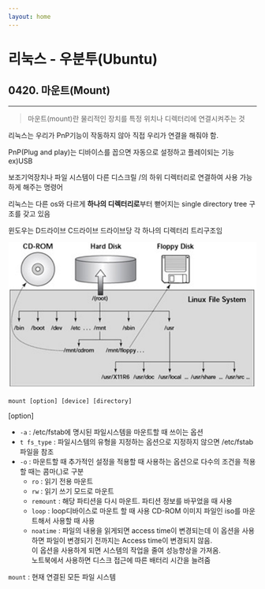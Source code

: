 ```yaml
---
layout: home
---
```


# __리눅스 - 우분투(Ubuntu)__
## __0420. 마운트(Mount)__ 
<hr/>
   

> 마운트(mount)란 물리적인 장치를 특정 위치나 디렉터리에 연결시켜주는 것

리눅스는 우리가 PnP기능이 작동하지 않아 직접 우리가 연결을 해줘야 함. 

PnP(Plug and play)는 디바이스를 꼽으면 자동으로 설정하고 플레이되는 기능  ex)USB

보조기억장치나 파일 시스템이 다른 디스크릴 /의 하위 디렉터리로 연결하여 사용 가능하게 해주는 명령어   

리눅스는 다른 os와 다르게 **하나의 디렉터리로**부터 뻗어지는 single directory tree 구조를 갖고 있음   

윈도우는 D드라이브 C드라이브 드라이브당 각 하나의 디렉터리 트리구조임
   
![mount](./images/mount.png)

```linux
mount [option] [device] [directory]
```   
   

[option]   
- `-a` : /etc/fstab에 명시된 파일시스템을 마운트할 때 쓰이는 옵션   
- `t fs_type` : 파일시스템의 유형을 지정하는 옵션으로 지정하지 않으면 /etc/fstab파일을 참조   
- `-o` : 마운트할 때 추가적인 설정을 적용할 때 사용하는 옵션으로 다수의 조건을 적용할 때는 콤마(,)로 구분    
    - `ro` : 읽기 전용 마운트
    - `rw` : 읽기 쓰기 모드로 마운트
    - `remount` : 해당 파티션을 다시 마운트. 파티션 정보를 바꾸었을 때 사용
    - `loop` : loop디바이스로 마운트 할 때 사용 CD-ROM 이미지 파일인 iso를 마운트해서 사용할 때 사용
    - `noatime` : 파일의 내용을 읽게되면 access time이 변경되는데 이 옵션을 사용하면 파일이 변경되기 전까지는 Access time이 변경되지 않음.   
    이 옵션을 사용하게 되면 시스템의 작업을 줄여 성능향상을 가져옴.   
    노트북에서 사용하면 디스크 접근에 따른 배터리 시간을 늘려줌
   
`mount` : 현재 연결된 모든 파일 시스템   
   
